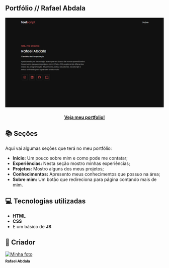## Portfólio // Rafael Abdala

<img src="/images/portfolio.png" alt="Imagem do Portfolio">

<h4 align="center">
<a href="https://faelscript.github.io/portfolio">Veja meu portfolio!</a>
</h4>

## 📚 Seções

Aqui vai algumas seções que terá no meu portfólio:

- **Inicio:** Um pouco sobre mim e como pode me contatar;
- **Experiências:** Nesta seção mostro minhas experiências;
- **Projetos:** Mostro alguns dos meus projetos;
- **Conhecimentos:** Apresento meus conhecimentos que possuo na área;
- **Sobre mim:** Um botão que redireciona para página contando mais de mim.

## 💻 Tecnologias utilizadas

- **HTML**
- **CSS**
- E um básico de **JS**

## 🤍 Criador

<table>
  <tr>
      <a href="https://github.com/faelscript">
        <img src="https://avatars.githubusercontent.com/u/84042023?v=4" width="100px;" alt="Minha foto"/><br>
        <sub>
          <b>Rafael Abdala</b>
        </sub>
      </a>
  </tr>
</table>
